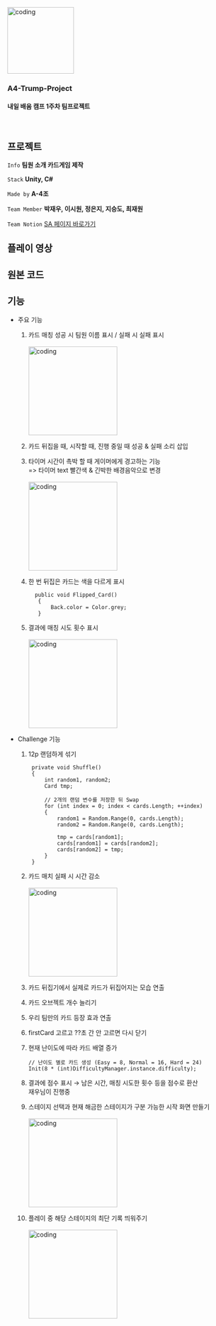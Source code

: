 <p align="left">
    <img src="https://github.com/JeongEunJi1127/practice/assets/43170505/065e856c-5190-42c3-9841-fbad23313aa5" alt="coding" width="150px" />
</p>

### A4-Trump-Project
#### 내일 배움 캠프 1주차 팀프로젝트

<br/>


## 프로젝트  
 `Info` **팀원 소개 카드게임 제작**

 `Stack` **Unity, C#**   

 `Made by` **A-4조** 
 
 `Team Member` **박재우, 이시원, 정은지, 지승도, 최재원**
 
 `Team Notion` [SA 페이지 바로가기](https://www.notion.so/teamsparta/A-4-Four-Complete-FC-4-03624d1601534897a5d72c723f64c223)


## 플레이 영상 



## 원본 코드



## 기능
- 주요 기능
    1. 카드 매칭 성공 시 팀원 이름 표시 / 실패 시 실패 표시  
      <br/> <img src="https://github.com/JeongEunJi1127/practice/assets/43170505/fa0c3194-e03b-4d48-9114-088a354cf26d" alt="coding" width="200px" />  
    2. 카드 뒤집을 때, 시작할 때, 진행 중일 때 성공 & 실패 소리 삽입  

    3. 타이머 시간이 촉박 할 때 게이머에게 경고하는 기능   
       => 타이머 text 빨간색 & 긴박한 배경음악으로 변경   
       <br/> <img src="https://github.com/JeongEunJi1127/practice/assets/43170505/1032894c-ad91-4270-bdb7-af207eeb8c26" alt="coding" width="200px" />

    5. 한 번 뒤집은 카드는 색을 다르게 표시  
       ``` 
         public void Flipped_Card()
          {
              Back.color = Color.grey;
          }
       ```
    6. 결과에 매칭 시도 횟수 표시  
       <br/> <img src="https://github.com/JeongEunJi1127/practice/assets/43170505/16d37a3e-a41c-4453-a50e-d7e670c20f89" alt="coding" width="200px" />    

- Challenge 기능
    1. 12p 랜덤하게 섞기  
        ```
         private void Shuffle()
         {
             int random1, random2;
             Card tmp;
         
             // 2개의 랜덤 변수를 저장한 뒤 Swap
             for (int index = 0; index < cards.Length; ++index)
             {
                 random1 = Random.Range(0, cards.Length);
                 random2 = Random.Range(0, cards.Length);
         
                 tmp = cards[random1];
                 cards[random1] = cards[random2];
                 cards[random2] = tmp;
             }
         }
        ```    
    2. 카드 매치 실패 시 시간 감소    
       <br/> <img src="https://github.com/JeongEunJi1127/practice/assets/43170505/987d6991-6ce0-45a5-92ed-2c0d4c83bbde" alt="coding" width="200px" />  

    3. 카드 뒤집기에서 실제로 카드가 뒤집어지는 모습 연출  
       
    4. 카드 오브젝트 개수 늘리기  
       
    5. 우리 팀만의 카드 등장 효과 연출    

    6. firstCard 고르고 ??초 간 안 고르면 다시 닫기  
        
    7. 현재 난이도에 따라 카드 배열 증가    
        ```
        // 난이도 별로 카드 생성 (Easy = 8, Normal = 16, Hard = 24)
        Init(8 * (int)DifficultyManager.instance.difficulty);
        ``` 
    8. 결과에 점수 표시 → 남은 시간, 매칭 시도한 횟수 등을 점수로 환산  
        재우님이 진행중  
    9. 스테이지 선택과 현재 해금한 스테이지가 구분 가능한 시작 화면 만들기    
        <br/> <img src="https://github.com/JeongEunJi1127/practice/assets/43170505/3c639491-5ac1-46c6-bc66-da932d178e69" alt="coding" width="200px" />  

    10.  플레이 중 해당 스테이지의 최단 기록 띄워주기  
         <br/> <img src="https://github.com/JeongEunJi1127/practice/assets/43170505/b40c0ee5-58b9-43e2-8037-2a2c6777a334" alt="coding" width="200px" />  

